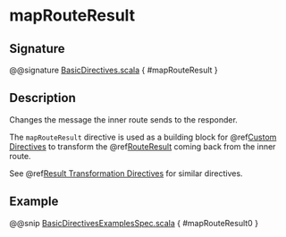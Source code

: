 <a id="maprouteresult"></a>
# mapRouteResult

## Signature

@@signature [BasicDirectives.scala](../../../../../../../../../akka-http/src/main/scala/akka/http/scaladsl/server/directives/BasicDirectives.scala) { #mapRouteResult }

## Description

Changes the message the inner route sends to the responder.

The `mapRouteResult` directive is used as a building block for @ref[Custom Directives](../custom-directives.md#custom-directives) to transform the
@ref[RouteResult](../../routes.md#routeresult) coming back from the inner route.

See @ref[Result Transformation Directives](index.md#result-transformation-directives) for similar directives.

## Example

@@snip [BasicDirectivesExamplesSpec.scala](../../../../../../../test/scala/docs/http/scaladsl/server/directives/BasicDirectivesExamplesSpec.scala) { #mapRouteResult0 }